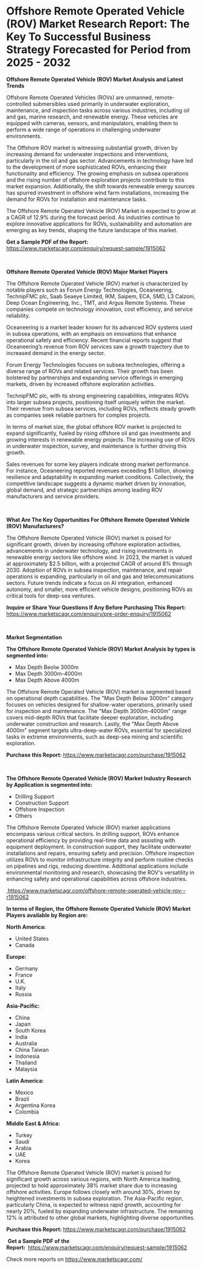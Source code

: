 <p><h1>Offshore Remote Operated Vehicle (ROV) Market Research Report: The Key To Successful Business Strategy Forecasted for Period from 2025 - 2032</h1></p><p><strong>Offshore Remote Operated Vehicle (ROV) Market Analysis and Latest Trends</strong></p>
<p><p>Offshore Remote Operated Vehicles (ROVs) are unmanned, remote-controlled submersibles used primarily in underwater exploration, maintenance, and inspection tasks across various industries, including oil and gas, marine research, and renewable energy. These vehicles are equipped with cameras, sensors, and manipulators, enabling them to perform a wide range of operations in challenging underwater environments.</p><p>The Offshore ROV market is witnessing substantial growth, driven by increasing demand for underwater inspections and interventions, particularly in the oil and gas sector. Advancements in technology have led to the development of more sophisticated ROVs, enhancing their functionality and efficiency. The growing emphasis on subsea operations and the rising number of offshore exploration projects contribute to this market expansion. Additionally, the shift towards renewable energy sources has spurred investment in offshore wind farm installations, increasing the demand for ROVs for installation and maintenance tasks. </p><p>The Offshore Remote Operated Vehicle (ROV) Market is expected to grow at a CAGR of 12.9% during the forecast period. As industries continue to explore innovative applications for ROVs, sustainability and automation are emerging as key trends, shaping the future landscape of this market.</p></p>
<p><strong>Get a Sample PDF of the Report:&nbsp;</strong> <a href="https://www.marketscagr.com/enquiry/request-sample/1915062?utm_campaign=2281&utm_medium=2&utm_source=Github&utm_content=ia&utm_term=01032025&utm_id=offshore-remote-operated-vehicle-rov">https://www.marketscagr.com/enquiry/request-sample/1915062</a></p>
<p>&nbsp;</p>
<p><strong>Offshore Remote Operated Vehicle (ROV) Major Market Players</strong></p>
<p><p>The Offshore Remote Operated Vehicle (ROV) market is characterized by notable players such as Forum Energy Technologies, Oceaneering, TechnipFMC plc, Saab Seaeye Limited, IKM, Saipem, ECA, SMD, L3 Calzoni, Deep Ocean Engineering, Inc., TMT, and Argus Remote Systems. These companies compete on technology innovation, cost efficiency, and service reliability.</p><p>Oceaneering is a market leader known for its advanced ROV systems used in subsea operations, with an emphasis on innovations that enhance operational safety and efficiency. Recent financial reports suggest that Oceaneering’s revenue from ROV services saw a growth trajectory due to increased demand in the energy sector. </p><p>Forum Energy Technologies focuses on subsea technologies, offering a diverse range of ROVs and related services. Their growth has been bolstered by partnerships and expanding service offerings in emerging markets, driven by increased offshore exploration activities. </p><p>TechnipFMC plc, with its strong engineering capabilities, integrates ROVs into larger subsea projects, positioning itself uniquely within the market. Their revenue from subsea services, including ROVs, reflects steady growth as companies seek reliable partners for complex projects.</p><p>In terms of market size, the global offshore ROV market is projected to expand significantly, fueled by rising offshore oil and gas investments and growing interests in renewable energy projects. The increasing use of ROVs in underwater inspection, survey, and maintenance is further driving this growth.</p><p>Sales revenues for some key players indicate strong market performance. For instance, Oceaneering reported revenues exceeding $1 billion, showing resilience and adaptability in expanding market conditions. Collectively, the competitive landscape suggests a dynamic market driven by innovation, global demand, and strategic partnerships among leading ROV manufacturers and service providers.</p></p>
<p>&nbsp;</p>
<p><strong>What Are The Key Opportunities For Offshore Remote Operated Vehicle (ROV) Manufacturers?</strong></p>
<p><p>The Offshore Remote Operated Vehicle (ROV) market is poised for significant growth, driven by increasing offshore exploration activities, advancements in underwater technology, and rising investments in renewable energy sectors like offshore wind. In 2023, the market is valued at approximately $2.5 billion, with a projected CAGR of around 8% through 2030. Adoption of ROVs in subsea inspection, maintenance, and repair operations is expanding, particularly in oil and gas and telecommunications sectors. Future trends indicate a focus on AI integration, enhanced autonomy, and smaller, more efficient vehicle designs, positioning ROVs as critical tools for deep-sea ventures.</p></p>
<p><strong>Inquire or Share Your Questions If Any Before Purchasing This Report:</strong> <a href="https://www.marketscagr.com/enquiry/pre-order-enquiry/1915062?utm_campaign=2281&utm_medium=2&utm_source=Github&utm_content=ia&utm_term=01032025&utm_id=offshore-remote-operated-vehicle-rov">https://www.marketscagr.com/enquiry/pre-order-enquiry/1915062</a></p>
<p>&nbsp;</p>
<p><strong>Market Segmentation</strong></p>
<p><strong>The Offshore Remote Operated Vehicle (ROV) Market Analysis by types is segmented into:</strong></p>
<p><ul><li>Max Depth Beolw 3000m</li><li>Max Depth 3000m-4000m</li><li>Max Depth Above 4000m</li></ul></p>
<p><p>The Offshore Remote Operated Vehicle (ROV) market is segmented based on operational depth capabilities. The "Max Depth Below 3000m" category focuses on vehicles designed for shallow-water operations, primarily used for inspection and maintenance. The "Max Depth 3000m-4000m" range covers mid-depth ROVs that facilitate deeper exploration, including underwater construction and research. Lastly, the "Max Depth Above 4000m" segment targets ultra-deep-water ROVs, essential for specialized tasks in extreme environments, such as deep-sea mining and scientific exploration.</p></p>
<p><strong>Purchase this Report:&nbsp;</strong><a href="https://www.marketscagr.com/purchase/1915062?utm_campaign=2281&utm_medium=2&utm_source=Github&utm_content=ia&utm_term=01032025&utm_id=offshore-remote-operated-vehicle-rov">https://www.marketscagr.com/purchase/1915062</a></p>
<p>&nbsp;</p>
<p><strong>The Offshore Remote Operated Vehicle (ROV) Market Industry Research by Application is segmented into:</strong></p>
<p><ul><li>Drilling Support</li><li>Construction Support</li><li>Offshore Inspection</li><li>Others</li></ul></p>
<p><p>The Offshore Remote Operated Vehicle (ROV) market applications encompass various critical sectors. In drilling support, ROVs enhance operational efficiency by providing real-time data and assisting with equipment deployment. In construction support, they facilitate underwater installations and repairs, ensuring safety and precision. Offshore inspection utilizes ROVs to monitor infrastructure integrity and perform routine checks on pipelines and rigs, reducing downtime. Additional applications include environmental monitoring and research, showcasing the ROV's versatility in enhancing safety and operational capabilities across offshore industries.</p></p>
<p><a href="https://www.marketscagr.com/offshore-remote-operated-vehicle-rov--r1915062?utm_campaign=2281&utm_medium=2&utm_source=Github&utm_content=ia&utm_term=01032025&utm_id=offshore-remote-operated-vehicle-rov">&nbsp;https://www.marketscagr.com/offshore-remote-operated-vehicle-rov--r1915062</a></p>
<p><strong>In terms of Region, the Offshore Remote Operated Vehicle (ROV) Market Players available by Region are:</strong></p>
<p>
    <p> <strong> North America: </strong>
        <ul>
            <li>United States</li>
            <li>Canada</li>
        </ul>
        </p> 
    <p> <strong> Europe: </strong>
        <ul>
            <li>Germany</li>
            <li>France</li>
            <li>U.K.</li>
            <li>Italy</li>
            <li>Russia</li>
        </ul>
        </p> 
    <p> <strong> Asia-Pacific: </strong>
        <ul>
            <li>China</li>
            <li>Japan</li>
            <li>South Korea</li>
            <li>India</li>
            <li>Australia</li>
            <li>China Taiwan</li>
            <li>Indonesia</li>
            <li>Thailand</li>
            <li>Malaysia</li>
        </ul>
        </p> 
    <p> <strong> Latin America: </strong>
        <ul>
            <li>Mexico</li>
            <li>Brazil</li>
            <li>Argentina Korea</li>
            <li>Colombia</li>
        </ul>
        </p> 
    <p> <strong> Middle East & Africa: </strong>
        <ul>
            <li>Turkey</li>
            <li>Saudi</li>
            <li>Arabia</li>
            <li>UAE</li>
            <li>Korea</li>
        </ul>
    </p>
    </p>
<p><p>The Offshore Remote Operated Vehicle (ROV) market is poised for significant growth across various regions, with North America leading, projected to hold approximately 38% market share due to increasing offshore activities. Europe follows closely with around 30%, driven by heightened investments in subsea exploration. The Asia-Pacific region, particularly China, is expected to witness rapid growth, accounting for nearly 20%, fueled by expanding underwater infrastructure. The remaining 12% is attributed to other global markets, highlighting diverse opportunities.</p></p>
<p><strong>Purchase this Report: </strong><a href="https://www.marketscagr.com/purchase/1915062?utm_campaign=2281&utm_medium=2&utm_source=Github&utm_content=ia&utm_term=01032025&utm_id=offshore-remote-operated-vehicle-rov">https://www.marketscagr.com/purchase/1915062</a></p>
<p>&nbsp;<strong>Get a Sample PDF of the Report:&nbsp;&nbsp;</strong><a href="https://www.marketscagr.com/enquiry/request-sample/1915062?utm_campaign=2281&utm_medium=2&utm_source=Github&utm_content=ia&utm_term=01032025&utm_id=offshore-remote-operated-vehicle-rov">https://www.marketscagr.com/enquiry/request-sample/1915062</a></p>
<p><strong></strong></p>
<p>Check more reports on <a href="https://www.marketscagr.com/?utm_campaign=2281&utm_medium=2&utm_source=Github&utm_content=ia&utm_term=01032025&utm_id=offshore-remote-operated-vehicle-rov">https://www.marketscagr.com/</a></p>